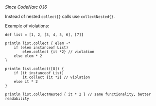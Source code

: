 *Since CodeNarc 0.16*

Instead of nested `collect{}` calls use `collectNested{}`.

Example of violations:

    def list = [1, 2, [3, 4, 5, 6], [7]]

    println list.collect { elem -*
        if (elem instanceof List)
            elem.collect {it *2} // violation
        else elem * 2
    }

    println list.collect([8]) {
        if (it instanceof List)
            it.collect {it *2} // violation
        else it * 2
    }

    println list.collectNested { it * 2 } // same functionality, better readability
